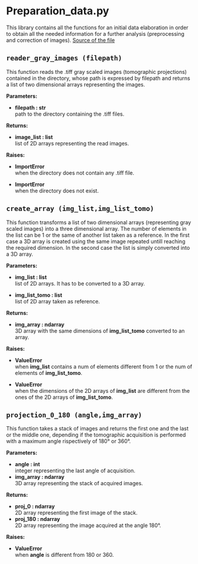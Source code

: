 # **Preparation_data.py**

This library contains all the functions for an initial data elaboration in order to obtain all the needed information for a further analysis (preprocessing and correction of images). [Source of the file](https://github.com/NaomiOrlandi/axis_of_rotation/blob/main/COR/preparation_data.py)

## `reader_gray_images (filepath)`

This function reads the .tiff gray scaled images (tomographic projections) contained in the directory, whose path is expressed by filepath and returns a list of two dimensional arrays representing the images. 

**Parameters:**
- **filepath : str**  
path to the directory containing the .tiff files.

**Returns:**
- **image_list : list**  
list of 2D arrays representing the read images.

**Raises:**
- **ImportError**  
when the directory does not contain any .tiff file.  

- **ImportError**  
when the directory does not exist.

## `create_array (img_list,img_list_tomo)`

This function transforms a list of two dimensional arrays (representing gray scaled images) into a three dimensional array. The number of elements in the list can be 1 or the same of another list taken as a reference. In the first case a 3D array is created using the same image repeated untill reaching the required dimension. In the second case the list is simply converted into a 3D array.

**Parameters:**
- **img_list : list**  
list of 2D arrays. It has to be converted to a 3D array. 

- **img_list_tomo : list**  
list of 2D array taken as reference.

**Returns:**
- **img_array : ndarray**  
3D array with the same dimensions of **img_list_tomo** converted to an array.

**Raises:**
- **ValueError**  
when **img_list** contains a num of elements different from 1 or the num of elements of **img_list_tomo**.

- **ValueError**  
when the dimensions of the 2D arrays of **img_list** are different from the ones of the 2D arrays of **img_list_tomo**.

## `projection_0_180 (angle,img_array)`

This function takes a stack of images and returns the first one and the last or the middle one, depending if the tomographic acquisition is performed with a maximum angle rispectively of 180° or 360°.

**Parameters:**  
- **angle : int**  
integer representing the last angle of acquisition.
- **img_array : ndarray**  
3D array representing the stack of acquired images.

**Returns:**  
- **proj_0 : ndarray**  
2D array representing the first image of the stack.
- **proj_180 : ndarray**  
2D array representing the image acquired at the angle 180°.

**Raises:**
- **ValueError**  
when **angle** is different from 180 or 360.

